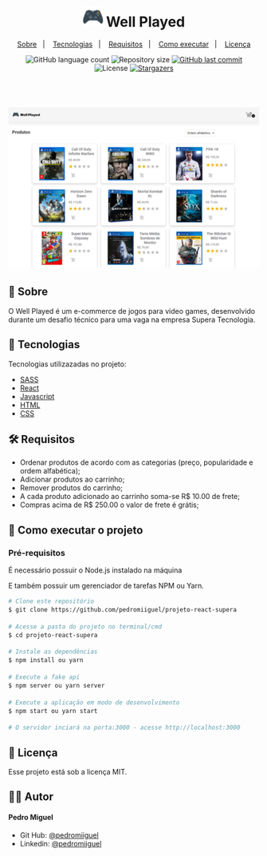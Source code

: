 <h1 align="center">
    <img alt="Well Played" title="Well Played" src=".github/logo.png" width="40px" color="#212529" />
    Well Played
</h1>

<p align="center">
  <a href="#-sobre">Sobre</a>&nbsp;&nbsp;&nbsp;|&nbsp;&nbsp;&nbsp;
  <a href="#-tecnologias">Tecnologias</a>&nbsp;&nbsp;&nbsp;|&nbsp;&nbsp;&nbsp;
  <a href="#-requisitos">Requisitos</a>&nbsp;&nbsp;&nbsp;|&nbsp;&nbsp;&nbsp;
  <a href="#-como-executar-o-projeto">Como executar</a>&nbsp;&nbsp;&nbsp;|&nbsp;&nbsp;&nbsp;
  <a href="#-licença">Licença</a>
</p>

<p align="center">
  <img alt="GitHub language count" src="https://img.shields.io/github/languages/count/pedromiiguel/projeto-react-supera?color=%2304D361">

  <img alt="Repository size" src="https://img.shields.io/github/repo-size/pedromiiguel/projeto-react-supera">
	
  
  <a href="https://github.com/pedromiiguel/projeto-react-supera/commits/master">
    <img alt="GitHub last commit" src="https://img.shields.io/github/last-commit/pedromiiguel/projeto-react-supera">
  </a>

  <img alt="License" src="https://img.shields.io/badge/license-MIT-brightgreen">
   <a href="https://github.com/pedromiiguel/projeto-react-supera/stargazers">
    <img alt="Stargazers" src="https://img.shields.io/github/stars/pedromiiguel/projeto-react-supera?style=social">
  </a>
</p>


<br/>

<h1 align="center">
    <img alt="Well Played" title="Well Played" src=".github/layout.jpeg"/>
</h1>

## 🔖 Sobre

O Well Played é um e-commerce de jogos para video games, desenvolvido durante um desafio técnico para uma vaga na empresa Supera Tecnologia. 

## 🚀 Tecnologias

Tecnologias utilizazadas no projeto:

- [SASS](https://sass-lang.com/)
- [React](https://pt-br.reactjs.org/)
- [Javascript](https://developer.mozilla.org/pt-BR/docs/Web/JavaScript)
- [HTML](https://developer.mozilla.org/pt-BR/docs/Web/HTML)
- [CSS](https://developer.mozilla.org/pt-BR/docs/Web/CSS)

## 🛠 Requisitos

 - Ordenar produtos de acordo com as categorias (preço, popularidade e ordem alfabética);
 - Adicionar produtos ao carrinho;
 - Remover produtos do carrinho;
 - A cada produto adicionado ao carrinho soma-se R$ 10.00 de frete;
 - Compras acima de R$ 250.00 o valor de frete é grátis;

## 🔧 Como executar o projeto

### Pré-requisitos

<p> É necessário possuir o Node.js instalado na máquina </p>
<p>E também possuir um gerenciador de tarefas NPM ou Yarn.</p>

```bash
# Clone este repositório
$ git clone https://github.com/pedromiiguel/projeto-react-supera

# Acesse a pasta do projeto no terminal/cmd
$ cd projeto-react-supera

# Instale as dependências
$ npm install ou yarn

# Execute a fake api
$ npm server ou yarn server

# Execute a aplicação em modo de desenvolvimento
$ npm start ou yarn start

# O servidor inciará na porta:3000 - acesse http://localhost:3000 
```

## 📝 Licença

Esse projeto está sob a licença MIT.

## :man_astronaut: Autor

#### Pedro Miguel

- Git Hub: <a href="https://github.com/pedromiiguel" target='_blanck' >@pedromiiguel</a>
- Linkedin: <a href="https://www.linkedin.com/in/pedro-miiguel" target='_blanck' >@pedromiiguel</a>
